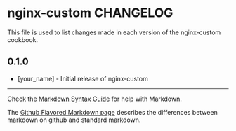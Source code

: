 # nginx-custom CHANGELOG

This file is used to list changes made in each version of the nginx-custom cookbook.

## 0.1.0
- [your_name] - Initial release of nginx-custom

- - -
Check the [Markdown Syntax Guide](http://daringfireball.net/projects/markdown/syntax) for help with Markdown.

The [Github Flavored Markdown page](http://github.github.com/github-flavored-markdown/) describes the differences between markdown on github and standard markdown.
